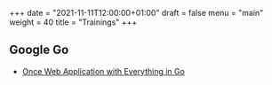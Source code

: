 +++
date = "2021-11-11T12:00:00+01:00"
draft = false
menu = "main"
weight = 40
title = "Trainings"
+++

## Google Go

- [Once Web Application with Everything in Go](https://github.com/themue-trainings/go-webapps)
